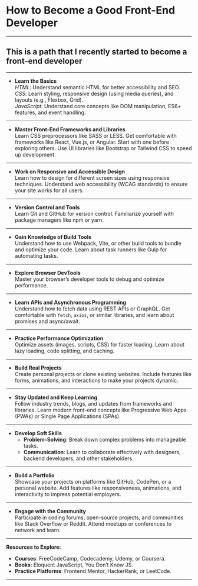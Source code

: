 # How to Become a Good Front-End Developer

---

## This is a path that I recently started to become a front-end developer
   
---

- **Learn the Basics**  
  *HTML*: Understand semantic HTML for better accessibility and SEO.  
  *CSS*: Learn styling, responsive design (using media queries), and layouts (e.g., Flexbox, Grid).  
  *JavaScript*: Understand core concepts like DOM manipulation, ES6+ features, and event handling.

---
 
- **Master Front-End Frameworks and Libraries**  
  Learn CSS preprocessors like SASS or LESS. Get comfortable with frameworks like React, Vue.js, or Angular. Start with one before exploring others. Use UI libraries like Bootstrap or Tailwind CSS to speed up development.

---

- **Work on Responsive and Accessible Design**  
  Learn how to design for different screen sizes using responsive techniques. Understand web accessibility (WCAG standards) to ensure your site works for all users.

--- 

- **Version Control and Tools**  
  Learn Git and GitHub for version control. Familiarize yourself with package managers like npm or yarn.
 
---

- **Gain Knowledge of Build Tools**  
  Understand how to use Webpack, Vite, or other build tools to bundle and optimize your code. Learn about task runners like Gulp for automating tasks.

---

- **Explore Browser DevTools**  
  Master your browser’s developer tools to debug and optimize performance.

---

- **Learn APIs and Asynchronous Programming**  
  Understand how to fetch data using REST APIs or GraphQL. Get comfortable with `fetch`, `axios`, or similar libraries, and learn about promises and async/await.

---

- **Practice Performance Optimization**  
  Optimize assets (images, scripts, CSS) for faster loading. Learn about lazy loading, code splitting, and caching.

---

- **Build Real Projects**  
  Create personal projects or clone existing websites. Include features like forms, animations, and interactions to make your projects dynamic.

---

- **Stay Updated and Keep Learning**  
  Follow industry trends, blogs, and updates from frameworks and libraries. Learn modern front-end concepts like Progressive Web Apps (PWAs) or Single Page Applications (SPAs).

---

- **Develop Soft Skills**  
  - **Problem-Solving**: Break down complex problems into manageable tasks.  
  - **Communication**: Learn to collaborate effectively with designers, backend developers, and other stakeholders.

---

- **Build a Portfolio**  
  Showcase your projects on platforms like GitHub, CodePen, or a personal website. Add features like responsiveness, animations, and interactivity to impress potential employers.

---

- **Engage with the Community**  
  Participate in coding forums, open-source projects, and communities like Stack Overflow or Reddit. Attend meetups or conferences to network and learn.

---

**Resources to Explore:**  
- **Courses**: FreeCodeCamp, Codecademy, Udemy, or Coursera.  
- **Books**: Eloquent JavaScript, You Don’t Know JS.  
- **Practice Platforms**: Frontend Mentor, HackerRank, or LeetCode.

---    
